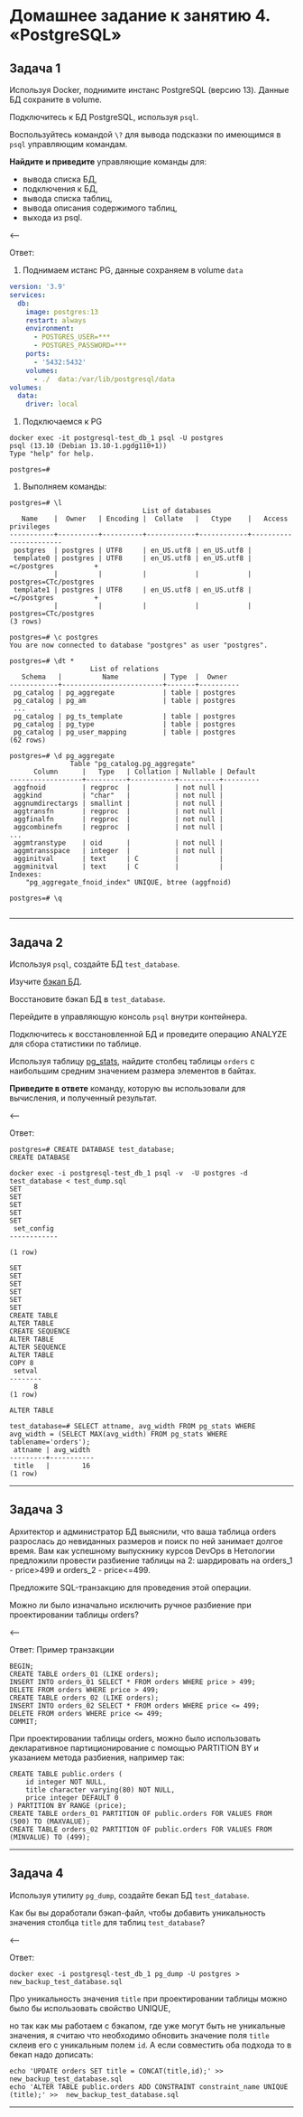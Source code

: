 # Домашнее задание к занятию 4. «PostgreSQL»

## Задача 1

Используя Docker, поднимите инстанс PostgreSQL (версию 13). Данные БД сохраните в volume.

Подключитесь к БД PostgreSQL, используя `psql`.

Воспользуйтесь командой `\?` для вывода подсказки по имеющимся в `psql` управляющим командам.

**Найдите и приведите** управляющие команды для:

- вывода списка БД,
- подключения к БД,
- вывода списка таблиц,
- вывода описания содержимого таблиц,
- выхода из psql.

<--

Ответ:

1. Поднимаем истанс PG, данные сохраняем в volume `data`

```yaml
version: '3.9'
services:
  db:
    image: postgres:13
    restart: always
    environment:
      - POSTGRES_USER=***
      - POSTGRES_PASSWORD=***
    ports:
      - '5432:5432'
    volumes:
      - ./  data:/var/lib/postgresql/data
volumes:
  data:
    driver: local

```

1. Подключаемся к PG

```commandline
docker exec -it postgresql-test_db_1 psql -U postgres
psql (13.10 (Debian 13.10-1.pgdg110+1))
Type "help" for help.

postgres=#

```

1. Выполняем команды:

```commandline
postgres=# \l
                                 List of databases
   Name    |  Owner   | Encoding |  Collate   |   Ctype    |   Access privileges
-----------+----------+----------+------------+------------+-----------------------
 postgres  | postgres | UTF8     | en_US.utf8 | en_US.utf8 |
 template0 | postgres | UTF8     | en_US.utf8 | en_US.utf8 | =c/postgres          +
           |          |          |            |            | postgres=CTc/postgres
 template1 | postgres | UTF8     | en_US.utf8 | en_US.utf8 | =c/postgres          +
           |          |          |            |            | postgres=CTc/postgres
(3 rows)

postgres=# \c postgres
You are now connected to database "postgres" as user "postgres".

postgres=# \dt *
                    List of relations
   Schema   |          Name           | Type  |  Owner
------------+-------------------------+-------+----------
 pg_catalog | pg_aggregate            | table | postgres
 pg_catalog | pg_am                   | table | postgres
 ...
 pg_catalog | pg_ts_template          | table | postgres
 pg_catalog | pg_type                 | table | postgres
 pg_catalog | pg_user_mapping         | table | postgres
(62 rows)

postgres=# \d pg_aggregate
               Table "pg_catalog.pg_aggregate"
      Column      |   Type   | Collation | Nullable | Default
------------------+----------+-----------+----------+---------
 aggfnoid         | regproc  |           | not null |
 aggkind          | "char"   |           | not null |
 aggnumdirectargs | smallint |           | not null |
 aggtransfn       | regproc  |           | not null |
 aggfinalfn       | regproc  |           | not null |
 aggcombinefn     | regproc  |           | not null |
...
 aggmtranstype    | oid      |           | not null |
 aggmtransspace   | integer  |           | not null |
 agginitval       | text     | C         |          |
 aggminitval      | text     | C         |          |
Indexes:
    "pg_aggregate_fnoid_index" UNIQUE, btree (aggfnoid)

postgres=# \q


```

---

## Задача 2

Используя `psql`, создайте БД `test_database`.

Изучите [бэкап БД](https://github.com/netology-code/virt-homeworks/tree/virt-11/06-db-04-postgresql/test_data).

Восстановите бэкап БД в `test_database`.

Перейдите в управляющую консоль `psql` внутри контейнера.

Подключитесь к восстановленной БД и проведите операцию ANALYZE для сбора статистики по таблице.

Используя таблицу [pg_stats](https://postgrespro.ru/docs/postgresql/12/view-pg-stats), найдите столбец таблицы `orders`
с наибольшим средним значением размера элементов в байтах.

**Приведите в ответе** команду, которую вы использовали для вычисления, и полученный результат.

<--

Ответ:

```commandline
postgres=# CREATE DATABASE test_database;
CREATE DATABASE

docker exec -i postgresql-test_db_1 psql -v  -U postgres -d test_database < test_dump.sql
SET
SET
SET
SET
SET
 set_config
------------

(1 row)

SET
SET
SET
SET
SET
SET
CREATE TABLE
ALTER TABLE
CREATE SEQUENCE
ALTER TABLE
ALTER SEQUENCE
ALTER TABLE
COPY 8
 setval
--------
      8
(1 row)

ALTER TABLE

test_database=# SELECT attname, avg_width FROM pg_stats WHERE avg_width = (SELECT MAX(avg_width) FROM pg_stats WHERE tablename='orders');
 attname | avg_width
---------+-----------
 title   |        16
(1 row)

```

---

## Задача 3

Архитектор и администратор БД выяснили, что ваша таблица orders разрослась до невиданных размеров и
поиск по ней занимает долгое время. Вам как успешному выпускнику курсов DevOps в Нетологии предложили
провести разбиение таблицы на 2: шардировать на orders_1 - price>499 и orders_2 - price<=499.

Предложите SQL-транзакцию для проведения этой операции.

Можно ли было изначально исключить ручное разбиение при проектировании таблицы orders?

<--

Ответ:
Пример транзакции

```commandline
BEGIN;
CREATE TABLE orders_01 (LIKE orders);
INSERT INTO orders_01 SELECT * FROM orders WHERE price > 499;
DELETE FROM orders WHERE price > 499;
CREATE TABLE orders_02 (LIKE orders);
INSERT INTO orders_02 SELECT * FROM orders WHERE price <= 499;
DELETE FROM orders WHERE price <= 499;
COMMIT;
```

При проектировании таблицы orders, можно было использовать декларативное партиционирование с помощью PARTITION BY
и указанием метода разбиения, например так:

```commandline
CREATE TABLE public.orders (
    id integer NOT NULL,
    title character varying(80) NOT NULL,
    price integer DEFAULT 0
) PARTITION BY RANGE (price);
CREATE TABLE orders_01 PARTITION OF public.orders FOR VALUES FROM (500) TO (MAXVALUE);
CREATE TABLE orders_02 PARTITION OF public.orders FOR VALUES FROM (MINVALUE) TO (499);

```

---

## Задача 4

Используя утилиту `pg_dump`, создайте бекап БД `test_database`.

Как бы вы доработали бэкап-файл, чтобы добавить уникальность значения столбца `title` для таблиц `test_database`?

<--

Ответ:

```commandline
docker exec -i postgresql-test_db_1 pg_dump -U postgres > new_backup_test_database.sql
```

Про уникальность значения `title` при проектировании таблицы можно было бы использовать свойство UNIQUE,

но так как мы работаем с бэкапом, где уже могут быть не уникальные значения, я считаю что необходимо обновить значение
поля `title` склеив его с уникальным полем `id`.
А если совместить оба подхода то в бекап надо дописать:

```
echo 'UPDATE orders SET title = CONCAT(title,id);' >>  new_backup_test_database.sql
echo 'ALTER TABLE public.orders ADD CONSTRAINT constraint_name UNIQUE (title);' >>  new_backup_test_database.sql
```
---

